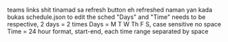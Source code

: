 teams links shit
tinamad sa refresh button eh refreshed naman yan kada bukas
schedule.json to edit the sched
"Days" and "Time" needs to be respective, 2 days = 2 times
Days = M T W Th F S, case sensitive no space
Time = 24 hour format, start-end, each time range separated by space
